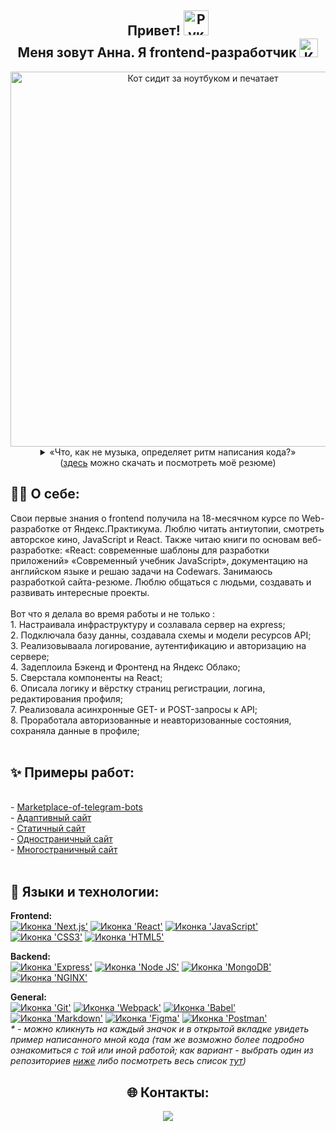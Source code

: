 <h2 align="center"><b>Привет! <img src="https://emojipedia-us.s3.amazonaws.com/source/skype/289/victory-hand_270c-fe0f.png" width="40" alt="Рука в приветственном жесте">
<br>
  Меня зовут Анна. Я frontend-разработчик</b> <img src="https://i.pinimg.com/originals/a6/70/91/a67091c003173f3cd58801f345392dde.gif" alt="Кот, печатающий на клавиатуре ноутбука" width="30"></h2>
  
 <div align="center">
  <img src="https://media.giphy.com/media/7NoNw4pMNTvgc/giphy.gif" width="600" alt="Кот сидит за ноутбуком и печатает">
  <br>
  <details><summary>&laquo;Что, как не музыка, определяет ритм написания кода?&raquo;</summary>
    
https://user-images.githubusercontent.com/108838349/215626451-8365718e-923b-46f3-861f-69494e9d5c49.mp4

  </details> 
   (<a href="https://disk.yandex.ru/i/yg9tQj-Jt68fKw">здесь</a> можно скачать и посмотреть моё резюме)
</div>

<h2>🧘‍♂ О себе:</h2>
Свои первые знания о frontend получила на 18-месячном курсе по Web-разработке от Яндекс.Практикума.
Люблю читать антиутопии, смотреть авторское кино, JavaScript и React. Также читаю книги по основам веб-разработке: «React: современные шаблоны для разработки
приложений» «Современный учебник JavaScript», документацию на английском языке и решаю задачи на Codewars. Занимаюсь разработкой сайта-резюме.
Люблю общаться с людьми, создавать и развивать интересные проекты.
<br>
<br>
Вот что я делала во время работы и не только :
<br>
 1. Настраивала инфраструктуру и созлавала сервер на express;
<br>
 2. Подключала базу данны, создавала схемы и модели ресурсов API;
<br>
 3. Реализовываала логирование, аутентификацию и авторизацию на сервере;
<br>
 4. Задеплоила Бэкенд и Фронтенд на Яндекс Облако;
<br>
 5. Сверстала компоненты на React;
<br>
 6. Описала логику и вёрстку страниц регистрации, логина, редактирования профиля;
<br>
 7. Реализовала асинхронные GET- и POST-запросы к API;
<br>
 8. Проработала авторизованные и неавторизованные состояния, сохраняла данные в профиле;
<br>
 <br>
 <h2>✨ Примеры работ:</h2>
 <br>
 - <a href="https://github.com/Marketplace-of-telegram-bots-for-retail">Marketplace-of-telegram-bots</a>
  <br>
 - <a href="https://github.com/Are-new-ta/russian-travel">Адаптивный сайт</a>
  <br>
 - <a href="https://github.com/Are-new-ta/how-to-learn">Статичный сайт</a>
  <br>
 - <a href="https://github.com/Are-new-ta/react-mesto-api-full-gha">Одностраничный сайт</a>
  <br>
 - <a href="https://github.com/Are-new-ta/movies-explorer-frontend">Многостраничный сайт</a>
  <br>
 <br>
<h2>🔧 Языки и технологии:</h2>
<b>Frontend:</b>
<br>
<a href="https://mesto.annausova.nomoredomains.work/"><img src="https://img.shields.io/badge/next.js-000000?style=for-the-badge&logo=nextdotjs&logoColor=white" alt="Иконка 'Next.js'"></a>
<a href="https://mesto.annausova.nomoredomains.work/"><img src="https://img.shields.io/badge/React-20232A?style=for-the-badge&logo=react&logoColor=61DAFB" alt="Иконка 'React'"></a>
<a href="https://are-new-ta.github.io/russian-travel/"><img src="https://img.shields.io/badge/JavaScript-323330?style=for-the-badge&logo=javascript&logoColor=F7DF1E" alt="Иконка 'JavaScript'"></a>
<a href="https://are-new-ta.github.io/russian-travel/"><img src="https://img.shields.io/badge/CSS3-1572B6?style=for-the-badge&logo=css3&logoColor=white" alt="Иконка 'СSS3'"></a>
<a href="https://github.com/Are-new-ta/how-to-learn"><img src="https://img.shields.io/badge/HTML5-E34F26?style=for-the-badge&logo=html5&logoColor=white" alt="Иконка 'HTML5'"></a>

<b>Backend:</b>
<br>
<a href="https://github.com/Are-new-ta/express-mesto-gha"><img src="https://img.shields.io/badge/Express.js-000000?style=for-the-badge&logo=express&logoColor=white" alt="Иконка 'Express'"></a>
<a href="https://mesto.annausova.nomoredomains.work/"><img src="https://img.shields.io/badge/Node.js-339933?style=for-the-badge&logo=nodedotjs&logoColor=white" alt="Иконка 'Node JS'"></a>
<a href="https://github.com/Are-new-ta/movies-explorer-frontend/tree/level-3"><img src="https://img.shields.io/badge/MongoDB-4EA94B?style=for-the-badge&logo=mongodb&logoColor=white" alt="Иконка 'MongoDB'"></a>
<a href="https://mesto.annausova.nomoredomains.work/"><img src="https://img.shields.io/badge/Nginx-009639?style=for-the-badge&logo=nginx&logoColor=white" alt="Иконка 'NGINX'"></a>

<b>General:</b>
<br>
<a href="https://github.com/Are-new-ta/movies-explorer-api"><img src="https://img.shields.io/badge/GIT-E44C30?style=for-the-badge&logo=git&logoColor=white" alt="Иконка 'Git'"></a>
<a href="https://github.com/Are-new-ta/movies-explorer-api"><img src="https://img.shields.io/badge/Webpack-8DD6F9?style=for-the-badge&logo=Webpack&logoColor=white" alt="Иконка 'Webpack'"></a>
<a href="https://github.com/Are-new-ta/movies-explorer-api"><img src="https://img.shields.io/badge/Babel-F9DC3E?style=for-the-badge&logo=babel&logoColor=white" alt="Иконка 'Babel'"></a>
<a href="https://github.com/Are-new-ta/movies-explorer-frontend/tree/level-3"><img src="https://img.shields.io/badge/Markdown-000000?style=for-the-badge&logo=markdown&logoColor=white" alt="Иконка 'Markdown'"></a>
<a href="https://www.figma.com/file/z804w43o1IFDxSpP0bhzLm/Diploma-(Anna)?type=design&node-id=932-4079&mode=design"><img src="https://img.shields.io/badge/Figma-F24E1E?style=for-the-badge&logo=figma&logoColor=white" alt="Иконка 'Figma'"></a>
<a href=""><img src="https://img.shields.io/badge/Postman-FF6C37?style=for-the-badge&logo=Postman&logoColor=white" alt="Иконка 'Postman'"></a>
<br>
<i>* - можно кликнуть на каждый значок и в открытой вкладке увидеть пример написанного мной кода (там же возможно более подробно ознакомиться с той или иной работой; как вариант - выбрать один из репозиториев <a href="https://github.com/Are-new-ta#:~:text=Customize%20your%20pins-,Pinned,-react%2Dmesto%2Dauth">ниже</a> либо посмотреть весь список <a href="https://github.com/Are-new-ta?tab=repositories">тут</a>)</i>

<h2 align="center">🌐 Контакты:</h2>
<div align="center">
  <a href="https://t.me/anew_ta">
    <img src="https://img.shields.io/badge/Telegram-blue?logo=telegram&logoColor=white&style=for-the-badge">
  </a>
</div>

